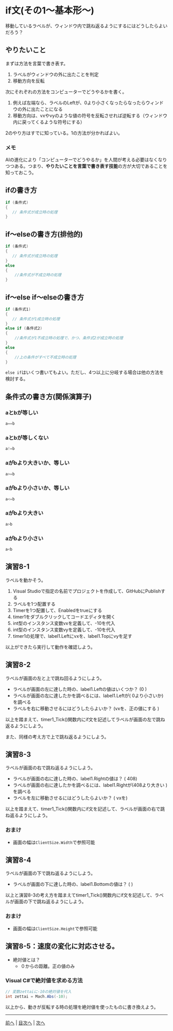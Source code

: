 # if文(その1～基本形～)
移動しているラベルが、ウィンドウ内で跳ね返るようにするにはどうしたらよいだろう？

## やりたいこと

まずは方法を言葉で書き表す。

1. ラベルがウィンドウの外に出たことを判定
2. 移動方向を反転

次にそれぞれの方法をコンピューターでどうやるかを書く。

1. 例えば左端なら、ラベルのLeftが、0より小さくなったらなったらウィンドウの外に出たことになる
2. 移動方向は、vxやvyのような値の符号を反転させれば逆転する（ウィンドウ内に戻ってくるような符号にする）

2のやり方はすでに知っている。1の方法が分かればよい。

### メモ
AIの進化により「コンピューターでどうやるか」を人間が考える必要はなくなりつつある。つまり、**やりたいことを言葉で書き表す技能**の方が大切であることを知っておこう。

## ifの書き方

```cs
if (条件式)
{
   // 条件式が成立時の処理
} 
```

## if～elseの書き方(排他的)

```cs
if (条件式)
{
   // 条件式が成立時の処理
}
else
{
    //条件式が不成立時の処理
}
```

## if～else if～elseの書き方

```cs
if (条件式1)
{
   // 条件式が1成立時の処理
}
else if (条件式2)
{
    //条件式が1不成立時の処理で、かつ、条件式2が成立時の処理
}
else
{
    //上の条件がすべて不成立時の処理
}
```

`else if`はいくつ書いてもよい。ただし、4つ以上に分岐する場合は他の方法を検討する。

## 条件式の書き方(関係演算子)

### aとbが等しい

```cs
a==b
```

### aとbが等しくない

```cs
a!=b
```

### aがbより大きいか、等しい

```cs
a>=b
```

### aがbより小さいか、等しい

```cs
a<=b
```

### aがbより大きい

```cs
a>b
```

### aがbより小さい

```cs
a<b
```

## 演習8-1
ラベルを動かそう。

1.	Visual Studioで指定の名前でプロジェクトを作成して、GitHubにPublishする
2.	ラベルを1つ配置する
3.	Timerを1つ配置して、Enabledをtrueにする
4.	timer1をダブルクリックしてコードエディタを開く
5.	int型のインスタンス変数vxを定義して、-10を代入
6.	int型のインスタンス変数vyを定義して、-10を代入
7.	timer1の処理で、label1.Leftにvxを、label1.Topにvyを足す

以上ができたら実行して動作を確認しよう。

## 演習8-2
ラベルが画面の左と上で跳ね回るようにしよう。

- ラベルが画面の左に達した時の、label1.Leftの値はいくつか？ (0 )
- ラベルが画面の左に達したかを調べるには、label1.Leftが( 0より小さいか)を調べる
- ラベルを右に移動させるにはどうしたらよいか？ (vxを、正の値にする )

以上を踏まえて、timer1_Tick()関数内にif文を記述してラベルが画面の左で跳ね返るようにしよう。

また、同様の考え方で上で跳ね返るようにしよう。

## 演習8-3
ラベルが画面の右で跳ね返るようにしよう。
- ラベルが画面の右に達した時の、label1.Rightの値は？    ( 408)
- ラベルが画面の右に達したかを調べるには、label1.Rightが(408より大きい )を調べる
- ラベルを左に移動させるにはどうしたらよいか？ ( vxを)

以上を踏まえて、timer1_Tick()関数内にif文を記述して、ラベルが画面の右で跳ね返るようにしよう。

### おまけ
- 画面の幅は`ClientSize.Width`で参照可能

## 演習8-4
ラベルが画面の下で跳ね返るようにしよう。

- ラベルが画面の下に達した時の、label1.Bottomの値は？   ( )

以上と演習8-3の考え方を踏まえてtimer1_Tick()関数内にif文を記述して、ラベルが画面の下で跳ね返るようにしよう。

### おまけ
- 画面の幅は`ClientSize.Height`で参照可能

## 演習8-5：速度の変化に対応させる。

- 絶対値とは？
  - ０からの距離。正の値のみ

### Visual C#で絶対値を求める方法

```cs
// 変数zettaiに-10の絶対値を代入
int zettai = Mach.Abs(-10);
```

以上から、動きが反転する時の処理を絶対値を使ったものに書き換えよう。

---

[前へ](07.md) | [目次へ](README.md#%E7%9B%AE%E6%AC%A1) | [次へ](09.md)
